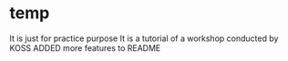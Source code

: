 # temp
It is just for practice purpose
It is a tutorial of a workshop conducted by KOSS 
ADDED more features to README
